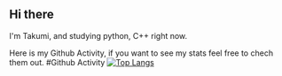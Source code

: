 ## Hi there
I'm Takumi, and studying python, C++ right now.

Here is my Github Activity, if you want to see my stats feel free to chech them out.
#Github Activity
[![Top Langs](https://github-readme-stats.vercel.app/api/top-langs/?username={asdasadajp}
)](https://github.com/anuraghazra/github-readme-stats)
